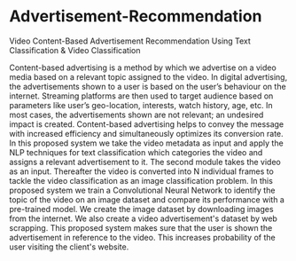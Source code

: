 # Advertisement-Recommendation
Video Content-Based Advertisement Recommendation Using Text Classification & Video Classification

Content-based advertising is a method by which we advertise on a video media based 
on a relevant topic assigned to the video. In digital advertising, the advertisements shown to a
user is based on the user’s behaviour on the internet. Streaming platforms are then used to
target audience based on parameters like user’s geo-location, interests, watch history, age, etc.
In most cases, the advertisements shown are not relevant; an undesired impact is created.
Content-based advertising helps to convey the message with increased efficiency and
simultaneously optimizes its conversion rate. In this proposed system we take the video
metadata as input and apply the NLP techniques for text classification which categories the
video and assigns a relevant advertisement to it. The second module takes the video as an
input. Thereafter the video is converted into N individual frames to tackle the video
classification as an image classification problem. In this proposed system we train a
Convolutional Neural Network to identify the topic of the video on an image dataset and
compare its performance with a pre-trained model. We create the image dataset by
downloading images from the internet. We also create a video advertisement's dataset by web
scrapping. This proposed system makes sure that the user is shown the advertisement in
reference to the video. This increases probability of the user visiting the client's website.

